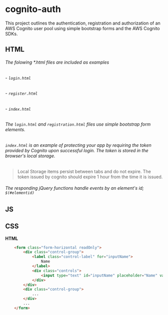 cognito-auth
============

This project outlines the authentication, registration and authorization of an AWS Cognito user pool using simple bootstrap forms and the AWS Cognito SDKs. 

## HTML
###### The folowing \*.html files are included as examples
###### - `login.html`
###### - `register.html`
###### - `index.html` 
###### The `login.html` and `registration.html` files use simple bootstrap form elements.  
###### `index.html` is an example of protecting your app by requiring the token provided by Cognito upon successful login.  The token is stored in the browser's local storage.
>Local Storage items persist between tabs and do not expire.  The token issued by cognito should expire 1 hour from the time it is issued.
###### The responding jQuery functions handle events by an element's id; `$(#elementid)`
  

## JS

## CSS


**HTML**
```html
    <form class="form-horizontal readOnly">
        <div class="control-group">
            <label class="control-label" for="inputName">
                Name
            </label>
            <div class="controls">
                <input type="text" id="inputName" placeholder="Name" value="Marty Mcfly">
            </div>
        </div>
        <div class="control-group">
            ...
        </div>
        ...
    </form>
```
